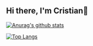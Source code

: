 ## Hi there, I'm Cristian👋

[![Anurag's github stats](https://github-readme-stats.vercel.app/api?username=cristian7b&count_private=true&show_icons=true&theme=dark&bg_color=5558e6&icon_color=F4B942&title_color=FBFBF2&hide_border=true&text_color=CFD2CD)](https://github.com/anuraghazra/github-readme-stats)

[![Top Langs](https://github-readme-stats.vercel.app/api/top-langs/?username=cristian7b&layout=compact&hide=C++&bg_color=5558e6&title_color=FBFBF2&text_color=FBFBF2)](https://github.com/anuraghazra/github-readme-stats)


<!--
**Cristian7B/Cristian7B** is a ✨ _special_ ✨ repository because its `README.md` (this file) appears on your GitHub profile.

Here are some ideas to get you started:

- 🔭 I’m currently working on ...
- 🌱 I’m currently learning ...
- 👯 I’m looking to collaborate on ...
- 🤔 I’m looking for help with ...
- 💬 Ask me about ...
- 📫 How to reach me: ...
- 😄 Pronouns: ...
- ⚡ Fun fact: ...
-->
